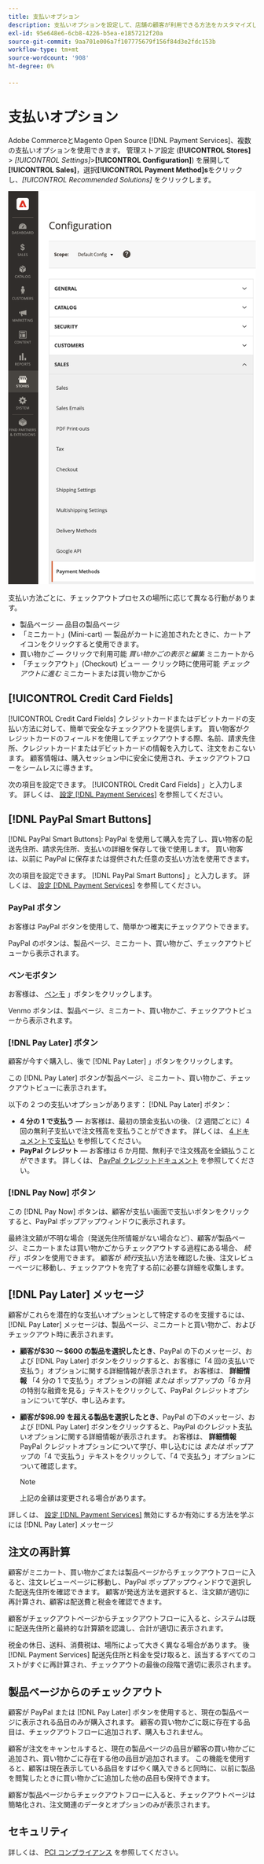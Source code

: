 ```yaml
---
title: 支払いオプション
description: 支払いオプションを設定して、店舗の顧客が利用できる方法をカスタマイズします。
exl-id: 95e648e6-6cb8-4226-b5ea-e1857212f20a
source-git-commit: 9aa701e006a7f107775679f156f84d3e2fdc153b
workflow-type: tm+mt
source-wordcount: '908'
ht-degree: 0%

---
```


# 支払いオプション

Adobe CommerceとMagento Open Source [!DNL Payment Services]、複数の支払いオプションを使用できます。 管理ストア設定 (**[!UICONTROL Stores]** > _[!UICONTROL Settings]_>**[!UICONTROL Configuration]**) を展開して&#x200B;**[!UICONTROL Sales]**，選択&#x200B;**[!UICONTROL Payment Method]s**をクリックし、_[!UICONTROL Recommended Solutions]_ をクリックします。

![支払い方法ビュー](assets/methods-view.png)

支払い方法ごとに、チェックアウトプロセスの場所に応じて異なる行動があります。

* 製品ページ — 品目の製品ページ
* 「ミニカート」(Mini-cart) — 製品がカートに追加されたときに、カートアイコンをクリックすると使用できます。
* 買い物かご — クリックで利用可能 _買い物かごの表示と編集_ ミニカートから
* 「チェックアウト」(Checkout) ビュー — クリック時に使用可能 _チェックアウトに進む_ ミニカートまたは買い物かごから

## [!UICONTROL Credit Card Fields]

[!UICONTROL Credit Card Fields] クレジットカードまたはデビットカードの支払い方法に対して、簡単で安全なチェックアウトを提供します。 買い物客がクレジットカードのフィールドを使用してチェックアウトする際、名前、請求先住所、クレジットカードまたはデビットカードの情報を入力して、注文をおこないます。 顧客情報は、購入セッション中に安全に使用され、チェックアウトフローをシームレスに導きます。

次の項目を設定できます。 [!UICONTROL Credit Card Fields] 」と入力します。 詳しくは、 [設定 [!DNL Payment Services]](configure-admin.md#configure-credit-card-fields) を参照してください。

## [!DNL PayPal Smart Buttons]

[!DNL PayPal Smart Buttons]: PayPal を使用して購入を完了し、買い物客の配送先住所、請求先住所、支払いの詳細を保存して後で使用します。 買い物客は、以前に PayPal に保存または提供された任意の支払い方法を使用できます。

次の項目を設定できます。 [!DNL PayPal Smart Buttons] 」と入力します。 詳しくは、 [設定 [!DNL Payment Services]](configure-admin.md#configure-paypal-smart-buttons) を参照してください。

### PayPal ボタン

お客様は PayPal ボタンを使用して、簡単かつ確実にチェックアウトできます。

PayPal のボタンは、製品ページ、ミニカート、買い物かご、チェックアウトビューから表示されます。

### ベンモボタン

お客様は、 [ベンモ](https://venmo.com/) 」ボタンをクリックします。

Venmo ボタンは、製品ページ、ミニカート、買い物かご、チェックアウトビューから表示されます。

### [!DNL Pay Later] ボタン

顧客が今すぐ購入し、後で [!DNL Pay Later] 」ボタンをクリックします。

この [!DNL Pay Later] ボタンが製品ページ、ミニカート、買い物かご、チェックアウトビューに表示されます。

以下の 2 つの支払いオプションがあります： [!DNL Pay Later] ボタン：

* **4 分の 1 で支払う** — お客様は、最初の頭金支払いの後、（2 週間ごとに）4 回の無利子支払いで注文残高を支払うことができます。 詳しくは、 [4 ドキュメントで支払い](https://www.paypal.com/us/digital-wallet/ways-to-pay/buy-now-pay-later) を参照してください。
* **PayPal クレジット** — お客様は 6 か月間、無利子で注文残高を全額払うことができます。 詳しくは、 [PayPal クレジットドキュメント](https://www.paypal.com/us/webapps/mpp/paypal-credit) を参照してください。

### [!DNL Pay Now] ボタン

この [!DNL Pay Now] ボタンは、顧客が支払い画面で支払いボタンをクリックすると、PayPal ポップアップウィンドウに表示されます。

最終注文額が不明な場合（発送先住所情報がない場合など）、顧客が製品ページ、ミニカートまたは買い物かごからチェックアウトする過程にある場合、 _続行_ 」ボタンを使用できます。 顧客が _続行_&#x200B;支払い方法を確認した後、注文レビューページに移動し、チェックアウトを完了する前に必要な詳細を収集します。

## [!DNL Pay Later] メッセージ

顧客がこれらを潜在的な支払いオプションとして特定するのを支援するには、 [!DNL Pay Later] メッセージは、製品ページ、ミニカートと買い物かご、およびチェックアウト時に表示されます。

* **顧客が$30 ～ $600 の製品を選択したとき**、PayPal の下のメッセージ、および [!DNL Pay Later] ボタンをクリックすると、お客様に「4 回の支払いで支払う」オプションに関する詳細情報が表示されます。 お客様は、 **詳細情報** 「4 分の 1 で支払う」オプションの詳細 _または_ ポップアップの「6 か月の特別な融資を見る」テキストをクリックして、PayPal クレジットオプションについて学び、申し込みます。
* **顧客が$98.99 を超える製品を選択したとき**、PayPal の下のメッセージ、および [!DNL Pay Later] ボタンをクリックすると、PayPal のクレジット支払いオプションに関する詳細情報が表示されます。 お客様は、 **詳細情報** PayPal クレジットオプションについて学び、申し込むには _または_ ポップアップの「4 で支払う」テキストをクリックして、「4 で支払う」オプションについて確認します。

   >[!NOTE]
   >
   >上記の金額は変更される場合があります。

詳しくは、 [設定 [!DNL Payment Services]](configure-admin.md#configure-paypal-smart-buttons) 無効にするか有効にする方法を学ぶには [!DNL Pay Later] メッセージ

## 注文の再計算

顧客がミニカート、買い物かごまたは製品ページからチェックアウトフローに入ると、注文レビューページに移動し、PayPal ポップアップウィンドウで選択した配送先住所を確認できます。 顧客が発送方法を選択すると、注文額が適切に再計算され、顧客は配送費と税金を確認できます。

顧客がチェックアウトページからチェックアウトフローに入ると、システムは既に配送先住所と最終的な計算額を認識し、合計が適切に表示されます。

税金の休日、送料、消費税は、場所によって大きく異なる場合があります。 後 [!DNL Payment Services] 配送先住所と料金を受け取ると、該当するすべてのコストがすぐに再計算され、チェックアウトの最後の段階で適切に表示されます。

## 製品ページからのチェックアウト

顧客が PayPal または [!DNL Pay Later] ボタンを使用すると、現在の製品ページに表示される品目のみが購入されます。 顧客の買い物かごに既に存在する品目は、チェックアウトフローに追加されず、購入もされません。

顧客が注文をキャンセルすると、現在の製品ページの品目が顧客の買い物かごに追加され、買い物かごに存在する他の品目が追加されます。 この機能を使用すると、顧客は現在表示している品目をすばやく購入できると同時に、以前に製品を閲覧したときに買い物かごに追加した他の品目も保持できます。

顧客が製品ページからチェックアウトフローに入ると、チェックアウトページは簡略化され、注文関連のデータとオプションのみが表示されます。

## セキュリティ

詳しくは、 [PCI コンプライアンス](security.md#pci-compliance) を参照してください。
